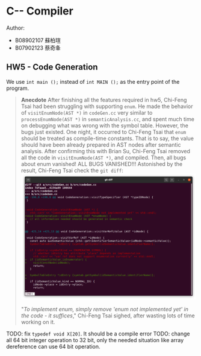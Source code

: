 # C-- Compiler
Author:
* B08902107 蘇柏瑄
* B07902123 蔡奇夆

## HW5 - Code Generation

We use `int main ();` instead of `int MAIN ();` as the entry point of the program.

> **Anecdote**
> After finishing all the features required in hw5, Chi-Feng Tsai had been struggling with supporting `enum`. He made the behavior of `visitEnumNode(AST *)` in `codeGen.cc` very similar to `processEnumNode(AST *)` in `semanticAnalysis.cc`, and spent much time on debugging what was wrong with the symbol table. However, the bugs just existed.
> One night, it occurred to Chi-Feng Tsai that `enum` should be treated as compile-time constants. That is to say, the value should have been already prepared in AST nodes after semantic analysis. After confirming this with Brian Su, Chi-Feng Tsai removed all the code in `visitEnumNode(AST *)`, and compiled. Then, all bugs about enum vanished! ALL BUGS VANISHED!!!
> Astonished by the result, Chi-Feng Tsai check the `git diff`:
> ![](./diff.png)
>
> "*To implement enum, simply remove 'enum not implemented yet' in the code - it suffices*," Chi-Feng Tsai sighed, after wasting lots of time working on it.

TODO: fix `typedef void X[20]`. It should be a compile error
TODO: change all 64 bit integer operation to 32 bit, only the needed situation like array dereference can use 64 bit operation.

